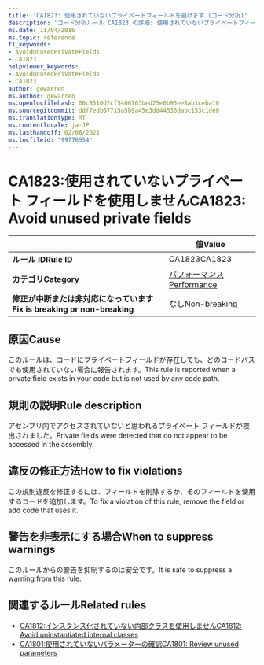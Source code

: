 ```yaml
---
title: 'CA1823: 使用されていないプライベートフィールドを避けます (コード分析)'
description: 'コード分析ルール CA1823 の詳細: 使用されていないプライベートフィールドを回避する'
ms.date: 11/04/2016
ms.topic: reference
f1_keywords:
- AvoidUnusedPrivateFields
- CA1823
helpviewer_keywords:
- AvoidUnusedPrivateFields
- CA1823
author: gewarren
ms.author: gewarren
ms.openlocfilehash: 00c8510d2cf5406703bed25e0b95ee8ab1ceba10
ms.sourcegitcommit: ddf7edb67715a5b9a45e3dd44536dabc153c1de0
ms.translationtype: MT
ms.contentlocale: ja-JP
ms.lasthandoff: 02/06/2021
ms.locfileid: "99776554"
---
```

# <a name="ca1823-avoid-unused-private-fields"></a><span data-ttu-id="a6d35-103">CA1823:使用されていないプライベート フィールドを使用しません</span><span class="sxs-lookup"><span data-stu-id="a6d35-103">CA1823: Avoid unused private fields</span></span>

| | <span data-ttu-id="a6d35-104">値</span><span class="sxs-lookup"><span data-stu-id="a6d35-104">Value</span></span> |
|-|-|
| <span data-ttu-id="a6d35-105">**ルール ID**</span><span class="sxs-lookup"><span data-stu-id="a6d35-105">**Rule ID**</span></span> |<span data-ttu-id="a6d35-106">CA1823</span><span class="sxs-lookup"><span data-stu-id="a6d35-106">CA1823</span></span>|
| <span data-ttu-id="a6d35-107">**カテゴリ**</span><span class="sxs-lookup"><span data-stu-id="a6d35-107">**Category**</span></span> |[<span data-ttu-id="a6d35-108">パフォーマンス</span><span class="sxs-lookup"><span data-stu-id="a6d35-108">Performance</span></span>](performance-warnings.md)|
| <span data-ttu-id="a6d35-109">**修正が中断または非対応になっています**</span><span class="sxs-lookup"><span data-stu-id="a6d35-109">**Fix is breaking or non-breaking**</span></span> |<span data-ttu-id="a6d35-110">なし</span><span class="sxs-lookup"><span data-stu-id="a6d35-110">Non-breaking</span></span>|

## <a name="cause"></a><span data-ttu-id="a6d35-111">原因</span><span class="sxs-lookup"><span data-stu-id="a6d35-111">Cause</span></span>

<span data-ttu-id="a6d35-112">このルールは、コードにプライベートフィールドが存在しても、どのコードパスでも使用されていない場合に報告されます。</span><span class="sxs-lookup"><span data-stu-id="a6d35-112">This rule is reported when a private field exists in your code but is not used by any code path.</span></span>

## <a name="rule-description"></a><span data-ttu-id="a6d35-113">規則の説明</span><span class="sxs-lookup"><span data-stu-id="a6d35-113">Rule description</span></span>

<span data-ttu-id="a6d35-114">アセンブリ内でアクセスされていないと思われるプライベート フィールドが検出されました。</span><span class="sxs-lookup"><span data-stu-id="a6d35-114">Private fields were detected that do not appear to be accessed in the assembly.</span></span>

## <a name="how-to-fix-violations"></a><span data-ttu-id="a6d35-115">違反の修正方法</span><span class="sxs-lookup"><span data-stu-id="a6d35-115">How to fix violations</span></span>

<span data-ttu-id="a6d35-116">この規則違反を修正するには、フィールドを削除するか、そのフィールドを使用するコードを追加します。</span><span class="sxs-lookup"><span data-stu-id="a6d35-116">To fix a violation of this rule, remove the field or add code that uses it.</span></span>

## <a name="when-to-suppress-warnings"></a><span data-ttu-id="a6d35-117">警告を非表示にする場合</span><span class="sxs-lookup"><span data-stu-id="a6d35-117">When to suppress warnings</span></span>

<span data-ttu-id="a6d35-118">このルールからの警告を抑制するのは安全です。</span><span class="sxs-lookup"><span data-stu-id="a6d35-118">It is safe to suppress a warning from this rule.</span></span>

## <a name="related-rules"></a><span data-ttu-id="a6d35-119">関連するルール</span><span class="sxs-lookup"><span data-stu-id="a6d35-119">Related rules</span></span>

- [<span data-ttu-id="a6d35-120">CA1812:インスタンス化されていない内部クラスを使用しません</span><span class="sxs-lookup"><span data-stu-id="a6d35-120">CA1812: Avoid uninstantiated internal classes</span></span>](ca1812.md)
- [<span data-ttu-id="a6d35-121">CA1801:使用されていないパラメーターの確認</span><span class="sxs-lookup"><span data-stu-id="a6d35-121">CA1801: Review unused parameters</span></span>](ca1801.md)
